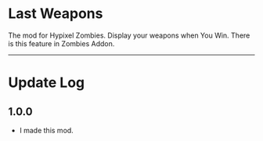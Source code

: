 # Last Weapons
The mod for Hypixel Zombies.
Display your weapons when You Win.
There is this feature in Zombies Addon.

****

# Update Log

## 1.0.0
- I made this mod.